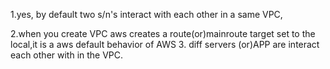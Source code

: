 1.yes, by default two s/n's interact with each other in a same VPC, 

2.when you create VPC aws creates a route(or)mainroute target set to the local,it is a aws default behavior of AWS
3. diff servers (or)APP are interact each other with in the VPC.

